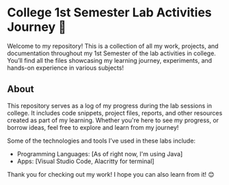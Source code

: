 # College 1st Semester Lab Activities Journey 🚀

Welcome to my repository! This is a collection of all my work, projects, and documentation throughout my 1st Semester of the lab activities in college. You’ll find all the files showcasing my learning journey, experiments, and hands-on experience in various subjects!

## About

This repository serves as a log of my progress during the lab sessions in college. It includes code snippets, project files, reports, and other resources created as part of my learning. Whether you're here to see my progress, or borrow ideas, feel free to explore and learn from my journey!

Some of the technologies and tools I’ve used in these labs include:

- Programming Languages: [As of right now, I'm using Java]
- Apps: [Visual Studio Code, Alacritty for terminal]

Thank you for checking out my work! I hope you can also learn from it! 😊
